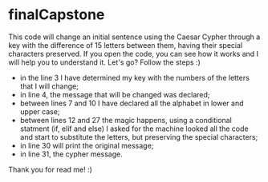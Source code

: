 # finalCapstone
This code will change an initial sentence using the Caesar Cypher through a key with the difference of 15 letters between them, having their special characters preserved.
If you open the code, you can see how it works and I will help you to understand it.
Let's go?
Follow the steps :)
* in the line 3 I have determined my key with the numbers of the letters that I will change;
* in line 4, the message that will be changed was declared;
* between lines 7 and 10 I have declared all the alphabet in lower and upper case;
* between lines 12 and 27 the magic happens, using a conditional statment (if, elif and else) I asked for the machine looked all the code and start to substitute the letters, but preserving the special characters;
* in line 30 will print the original message;
* in line 31, the cypher message.

Thank you for read me!
:)


